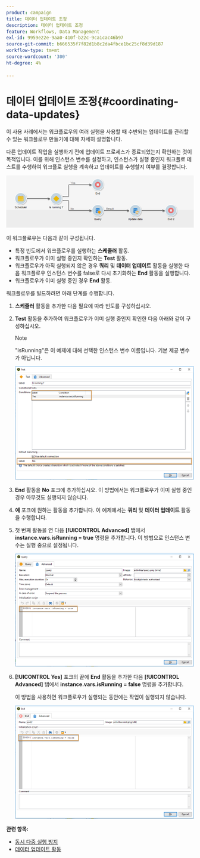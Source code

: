```yaml
---
product: campaign
title: 데이터 업데이트 조정
description: 데이터 업데이트 조정
feature: Workflows, Data Management
exl-id: 9959e22e-9aa0-410f-b22c-9ca1cac46b97
source-git-commit: b666535f7f82d1b8c2da4fbce1bc25cf8d39d187
workflow-type: tm+mt
source-wordcount: '300'
ht-degree: 4%

---
```


# 데이터 업데이트 조정{#coordinating-data-updates}



이 사용 사례에서는 워크플로우의 여러 실행을 사용할 때 수반되는 업데이트를 관리할 수 있는 워크플로우 만들기에 대해 자세히 설명합니다.

다른 업데이트 작업을 실행하기 전에 업데이트 프로세스가 종료되었는지 확인하는 것이 목적입니다. 이를 위해 인스턴스 변수를 설정하고, 인스턴스가 실행 중인지 워크플로 테스트를 수행하여 워크플로 실행을 계속하고 업데이트를 수행할지 여부를 결정합니다.

![](assets/uc_dataupdate_wkf.png)

이 워크플로우는 다음과 같이 구성됩니다.

* 특정 빈도에서 워크플로우를 실행하는 **스케줄러** 활동.
* 워크플로우가 이미 실행 중인지 확인하는 **Test** 활동.
* 워크플로우가 아직 실행되지 않은 경우 **쿼리** 및 **데이터 업데이트** 활동을 실행한 다음 워크플로우 인스턴스 변수를 false로 다시 초기화하는 **End** 활동을 실행합니다.
* 워크플로우가 이미 실행 중인 경우 **End** 활동.

워크플로우를 빌드하려면 아래 단계를 수행합니다.

1. **스케줄러** 활동을 추가한 다음 필요에 따라 빈도를 구성하십시오.
1. **Test** 활동을 추가하여 워크플로우가 이미 실행 중인지 확인한 다음 아래와 같이 구성하십시오.

   >[!NOTE]
   >
   >&quot;isRunning&quot;은 이 예제에 대해 선택한 인스턴스 변수 이름입니다. 기본 제공 변수가 아닙니다.

   ![](assets/uc_dataupdate_test.png)

1. **End** 활동을 **No** 포크에 추가하십시오. 이 방법에서는 워크플로우가 이미 실행 중인 경우 아무것도 실행되지 않습니다.
1. **예** 포크에 원하는 활동을 추가합니다. 이 예제에서는 **쿼리** 및 **데이터 업데이트** 활동을 수행합니다.
1. 첫 번째 활동을 연 다음 **[!UICONTROL Advanced]** 탭에서 **instance.vars.isRunning = true** 명령을 추가합니다. 이 방법으로 인스턴스 변수는 실행 중으로 설정됩니다.

   ![](assets/uc_dataupdate_query.png)

1. **[!UICONTROL Yes]** 포크의 끝에 **End** 활동을 추가한 다음 **[!UICONTROL Advanced]** 탭에서 **instance.vars.isRunning = false** 명령을 추가합니다.

   이 방법을 사용하면 워크플로우가 실행되는 동안에는 작업이 실행되지 않습니다.

   ![](assets/uc_dataupdate_end.png)

**관련 항목:**

* [동시 다중 실행 방지](monitoring-workflow-execution.md#preventing-simultaneous-multiple-executions)
* [데이터 업데이트 활동](update-data.md)
